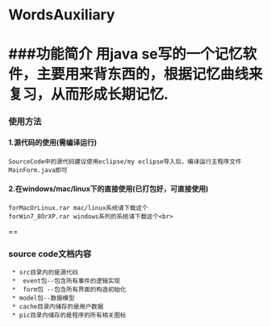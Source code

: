 # WordsAuxiliary
###功能简介
    用java se写的一个记忆软件，主要用来背东西的，根据记忆曲线来复习，从而形成长期记忆.<br>
==
### 使用方法
#### 1.源代码的使用(需编译运行)<br>
    SourceCode中的源代码建议使用eclipse/my eclipse导入后，编译运行主程序文件MainForm.java即可
#### 2.在windows/mac/linux下的直接使用(已打包好，可直接使用)
    forMacOrLinux.rar mac/linux系统请下载这个 
    forWin7_8OrXP.rar windows系列的系统请下载这个<br>
==
### source code文档内容
     * src目录内的是源代码
     *  event包--包含所有事件的逻辑实现
     *  form包 --包含所有界面的构造初始化
     * model包--数据模型
     * cache目录内储存的是用户数据
     * pic目录内储存的是程序的所有相关图标

